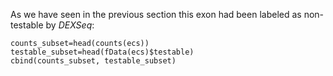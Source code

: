 As we have seen in the previous section this exon had been labeled as non-testable by *DEXSeq*:
```rscript
counts_subset=head(counts(ecs))
testable_subset=head(fData(ecs)$testable)
cbind(counts_subset, testable_subset)
```


